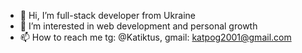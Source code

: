 - 👋 Hi, I’m full-stack developer from Ukraine
- 👀 I’m interested in web development and personal growth
- 📫 How to reach me tg: @Katiktus, gmail: katpog2001@gmail.com
